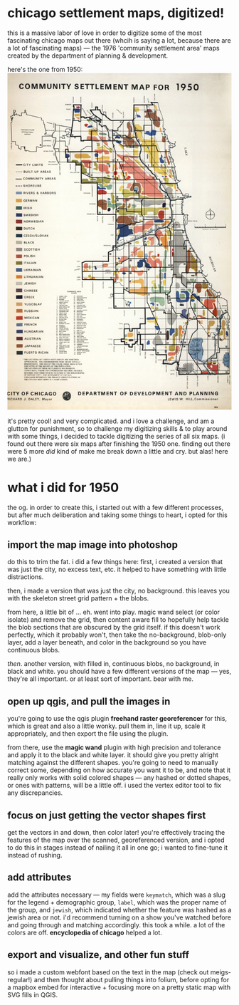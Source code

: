 # chicago settlement maps, digitized!
this is a massive labor of love in order to digitize some of the most fascinating chicago maps out there (whcih is saying a lot, because there are a lot of fascinating maps) — the 1976 'community settlement area' maps created by the department of planning & development. 

here's the one from 1950:
![image](./Chicago_Demographics_in_1950_Map.jpg)

it's pretty cool! and very complicated. and i love a challenge, and am a glutton for punishment, so to challenge my digitizing skills & to play around with some things, i decided to tackle digitizing the series of all six maps. (i found out there were six maps after finishing the 1950 one. finding out there were 5 more _did_ kind of make me break down a little and cry. but alas! here we are.)

# what i did for 1950
<!-- link to folder -->
the og. in order to create this, i started out with a few different processes, but after much deliberation and taking some things to heart, i opted for this workflow:

## import the map image into photoshop
do this to trim the fat. i did a few things here: first, i created a version that was just the city, no excess text, etc. it helped to have something with little distractions. 

then, i made a version that was just the city, no background. this leaves you with the skeleton street grid pattern + the blobs. 

from here, a little bit of ... eh. went into play. magic wand select (or color isolate) and remove the grid, then content aware fill to hopefully help tackle the blob sections that are obscured by the grid itself. if this doesn't work perfectly, which it probably won't, then take the no-background, blob-only layer, add a layer beneath, and color in the background so you have continuous blobs. 

_then_. another version, with filled in, continuous blobs, no background, in black and white. you should have a few different versions of the map — yes, they're all important. or at least sort of important. bear with me. 

## open up qgis, and pull the images in
you're going to use the qgis plugin **freehand raster georeferencer** for this, which is great and also a little wonky. pull them in, line it up, scale it appropriately, and then export the file using the plugin. 

from there, use the **magic wand** plugin with high precision and tolerance and apply it to the black and white layer. it should give you pretty alright matching against the different shapes. you're going to need to manually correct some, depending on how accurate you want it to be, and note that it really only works with solid colored shapes — any hashed or dotted shapes, or ones with patterns, will be a little off. i used the vertex editor tool to fix any discrepancies.

## focus on just getting the vector shapes first
get the vectors in and down, then color later! you're effectively tracing the features of the map over the scanned, georeferenced version, and i opted to do this in stages instead of nailing it all in one go; i wanted to fine-tune it instead of rushing. 

## add attributes
add the attributes necessary — my fields were `keymatch`, which was a slug for the legend + demographic group, `label`, which was the proper name of the group, and `jewish`, which indicated whether the feature was hashed as a jewish area or not. i'd recommend turning on a show you've watched before and going through and matching accordingly. this took a while. a lot of the colors are off. **encyclopedia of chicago** helped a lot. 

## export and visualize, and other fun stuff
so i made a custom webfont based on the text in the map (check out meigs-regular!) and then thought about pulling things into folium, before opting for a mapbox embed for interactive + focusing more on a pretty static map with SVG fills in QGIS. 